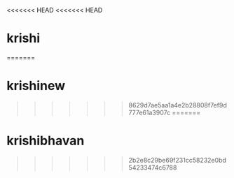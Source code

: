 <<<<<<< HEAD
<<<<<<< HEAD
# krishi
=======
# krishinew
>>>>>>> 8629d7ae5aa1a4e2b28808f7ef9d777e61a3907c
=======
# krishibhavan
>>>>>>> 2b2e8c29be69f231cc58232e0bd54233474c6788
